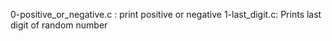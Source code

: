 0-positive_or_negative.c : print positive or negative
1-last_digit.c: Prints last digit of random number
